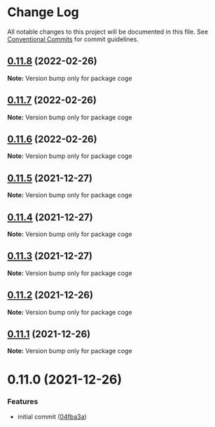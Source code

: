 # Change Log

All notable changes to this project will be documented in this file.
See [Conventional Commits](https://conventionalcommits.org) for commit guidelines.

## [0.11.8](https://github.com/cogejs/coge/compare/coge@0.11.7...coge@0.11.8) (2022-02-26)

**Note:** Version bump only for package coge





## [0.11.7](https://github.com/cogejs/coge/compare/coge@0.11.6...coge@0.11.7) (2022-02-26)

**Note:** Version bump only for package coge





## [0.11.6](https://github.com/cogejs/coge/compare/coge@0.11.5...coge@0.11.6) (2022-02-26)

**Note:** Version bump only for package coge





## [0.11.5](https://github.com/cogejs/coge/compare/coge@0.11.4...coge@0.11.5) (2021-12-27)

**Note:** Version bump only for package coge





## [0.11.4](https://github.com/cogejs/coge/compare/coge@0.11.3...coge@0.11.4) (2021-12-27)

**Note:** Version bump only for package coge





## [0.11.3](https://github.com/cogejs/coge/compare/coge@0.11.2...coge@0.11.3) (2021-12-27)

**Note:** Version bump only for package coge





## [0.11.2](https://github.com/cogejs/coge/compare/coge@0.11.1...coge@0.11.2) (2021-12-26)

**Note:** Version bump only for package coge





## [0.11.1](https://github.com/cogejs/coge/compare/coge@0.11.0...coge@0.11.1) (2021-12-26)

**Note:** Version bump only for package coge





# 0.11.0 (2021-12-26)


### Features

* initial commit ([04fba3a](https://github.com/cogejs/coge/commit/04fba3a3f5c8c7544243aeffbf933bb0dc4330b6))
